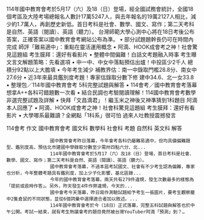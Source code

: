 
114年國中教育會考於5月17（六）及18（日）登場，經全國試務會統計，全國18個考區及大陸考場總報名人數計17萬5247人，與去年報名的19萬2127人相比，減少約1.7萬人，再創歷史新低。首日考科是社會、數學、國文、寫作；第二天考科是自然、英語（閱讀）、英語（聽力）。
台灣師範大學心測中心將在18日考後公布答案，正確答案以國中教育會考網站公布為準。
• 部分試題題幹長仍可在時間內完成 師評「難易適中」：重點在靈活運用概念 
• 阿滴、HOOK成會考之神！社會驚見這題組 考生膜拜：還好有看影片 
• 整體中間偏難！白話文考題融入時事 考生曝文言文解題策略：先看選項 
• 中一中、中女中落點預估出爐！中投區少2千人 總積分92點以上大膽填
• 今年考生減少 補教界估：南一中錄取門檻28.8分、南女中27.6分
• 近3年來最具鑑別度考題！專家估錄取分數下修 建中34.6、北一女33.8
 ▪ 整理包／114年國中教育會考 5科完整試題與解答
 ▪ 114會考／國中教育會考落幕 想拿A++各科可錯題數一次看
 ▪ 結合民調也考驗閱讀理解！114國中教育會考數學 非選完整試題及詳解
 ▪ 快拜「文昌滴君」！繼玉米之神後又神準猜到1科題目 阿滴本人回應了
 ▪ 阿滴、HOOK成會考之神！社會科驚見這題組 考生膜拜：還好有看影片
 ▪ 大學哪系最難讀？全網點「1科系」很可怕 過來人吐教授震撼發言
 



114會考
作文
國中教育會考
國文科
數學科
社會科
考題
自然科
英文科
解答



















                    國中教育會考昨日落幕，今年會考各科仍屬難易適中，但均具備偏難題型、鑑別度高，預估北市建國中學錄取分數至少需卅四點六分、北...                  
                    114年國中教育會考於5月17（六）及18（日）登場，首日考科是社會、數學、國文、寫作；第二天考科是自然、英語（閱讀）、英語（聽力）。                  
                    國中教育會考落幕，不過本屆考試國文、社會有不少考生認為偏難，專家也分析，今年整體考題具有鑑別度，加上少子化影響，基北區錄...                  
                    今年的國中教育會考落幕，兩天共有279件違規，發生次數最多的樣態為「提前或逾時作答」。另外，昨天發生4件作弊違規，今天的...                  
                    國中會考今天落幕，昨日寫作測驗試題給予考生一張圖片，要考生觀察籠中2隻倉鼠的不同狀態，並從6個詞彙中選擇適合者加以敘述。...                  
                    114年國中教育會考於今（18日）正式落幕，完整五科試題與解答也於中午公開。考試一結束，就有考生熱議會考的題目竟然被台灣YouTuber阿滴「預測」到？…                  